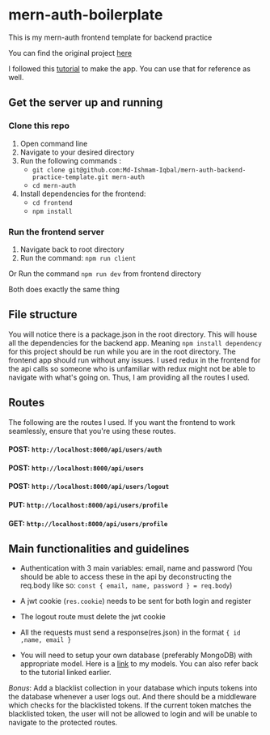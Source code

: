 # mern-auth-boilerplate

This is my mern-auth frontend template for backend practice

You can find the original project [here](https://github.com/Md-Ishmam-Iqbal/mern-auth-practice)

I followed this [tutorial](https://youtu.be/R4AhvYORZRY) to make the app. You can use that for reference as well.

## Get the server up and running

### Clone this repo

1. Open command line
2. Navigate to your desired directory
3. Run the following commands :
   - `git clone git@github.com:Md-Ishmam-Iqbal/mern-auth-backend-practice-template.git mern-auth`
   - `cd mern-auth`
4. Install dependencies for the frontend:
   - `cd frontend`
   - `npm install`

### Run the frontend server

1. Navigate back to root directory
2. Run the command: `npm run client`

Or Run the command `npm run dev` from frontend directory

Both does exactly the same thing

## File structure

You will notice there is a package.json in the root directory. This will house all the dependencies for the backend app. Meaning `npm install dependency` for this project should be run while you are in the root directory.
The frontend app should run without any issues. I used redux in the frontend for the api calls so someone who is unfamiliar with redux might not be able to navigate with what's going on. Thus, I am providing all the routes I used.

## Routes

The following are the routes I used. If you want the frontend to work seamlessly, ensure that you're using these routes.

#### POST: `http://localhost:8000/api/users/auth`

#### POST: `http://localhost:8000/api/users`

#### POST: `http://localhost:8000/api/users/logout`

#### PUT: `http://localhost:8000/api/users/profile`

#### GET: `http://localhost:8000/api/users/profile`

## Main functionalities and guidelines

- Authentication with 3 main variables: email, name and password (You should be able to access these in the api by deconstructing the req.body like so: `const { email, name, password } = req.body`)
- A jwt cookie (`res.cookie`) needs to be sent for both login and register
- The logout route must delete the jwt cookie
- All the requests must send a response(res.json) in the format `{ id ,name, email }`

- You will need to setup your own database (preferably MongoDB) with appropriate model. Here is a [link](https://github.com/Md-Ishmam-Iqbal/mern-auth-practice/tree/main/backend/models) to my models. You can also refer back to the tutorial linked earlier.

_Bonus_: Add a blacklist collection in your database which inputs tokens into the database whenever a user logs out. And there should be a middleware which checks for the blacklisted tokens. If the current token matches the blacklisted token, the user will not be allowed to login and will be unable to navigate to the protected routes.
